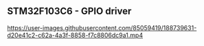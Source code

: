 ## STM32F103C6 - GPIO driver

https://user-images.githubusercontent.com/85059419/188739631-d20e41c2-c62a-4a3f-8858-f7c8806dc9a1.mp4
